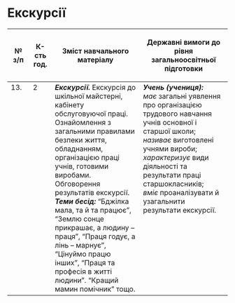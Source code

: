 # Екскурсії

<table>
<thead>
  <tr>
    <th width="10%" align="center"><p>№ з/п</p></td>
    <th width="10%" align="center"><p>К-сть год.</p></td>
    <th width="40%" align="center"><p>Зміст навчального матеріалу</p></td>
    <th width="60%" align="center"><p>Державні вимоги до рівня загальноосвітньої підготовки</p></td>
  </tr>
</thead>
<tbody>
  <tr>
    <td width="10%" style="vertical-align:top !important;">
13.</td>
    <td width="10%" style="vertical-align:top !important;">
2</td>
    <td width="40%" style="vertical-align:top !important;">
<b><i>Екскурсії.</i></b> Екскурсія до шкільної майстерні, кабінету обслуговуючої праці. Ознайомлення з загальними правилами безпеки життя, обладнанням, організацією праці учнів, готовими виробами. Обговорення результатів екскурсії. <br>
<b><i>Теми бесід:</i></b> “Бджілка мала, та й та працює”, “Землю сонце прикрашає, а людину – праця”, “Праця годує, а лінь – марнує”, “Цінуймо працю інших”, “Праця та професія в житті людини”.  “Кращий мамин помічник” тощо.</td>
    <td width="60%" style="vertical-align:top !important;">
<i><b>Учень (учениця):</b></i><br>
<i>має</i> загальні уявлення про організацією трудового навчання учнів основної і старшої школи;<br>
<i>називає</i> виготовлені учнями вироби; <br>
<i>характеризує</i> види діяльності та результати праці старшокласників; <br>
<i>вміє</i> проаналізувати й узагальнити результати екскурсії.<br>
</td>
  </tr>
</tbody>
</table>